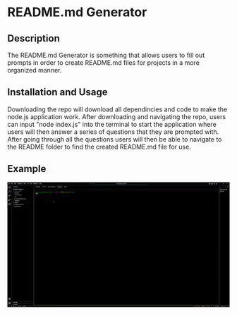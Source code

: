 # README.md Generator

## Description

The README.md Generator is something that allows users to fill out prompts in order to create
README.md files for projects in a more organized manner.

## Installation and Usage

Downloading the repo will download all dependincies and code to make the node.js application work.
After downloading and navigating the repo, users can input "node index.js" into the terminal to start
the application where users will then answer a series of questions that they are prompted with. After
going through all the questions users will then be able to navigate to the README folder to find the 
created README.md file for use.

## Example 

![GIF README Generator](./Assets/READMEGeneratornodeapp.gif)
